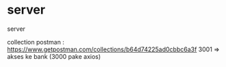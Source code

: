# server
server

collection postman : https://www.getpostman.com/collections/b64d74225ad0cbbc6a3f
3001 => akses ke bank (3000 pake axios)
